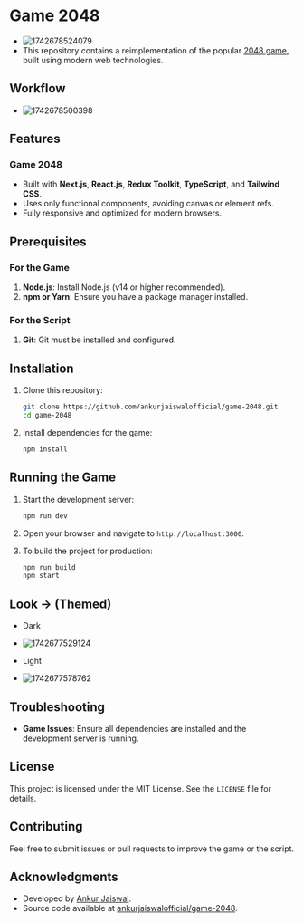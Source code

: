 # Game 2048
- ![1742678524079](public/logo.png)
- This repository contains a reimplementation of the popular [2048 game](https://play2048.co/), built using modern web technologies.

## Workflow
- ![1742678500398](image/README/1742678500398.png)

## Features

### Game 2048
- Built with **Next.js**, **React.js**, **Redux Toolkit**, **TypeScript**, and **Tailwind CSS**.
- Uses only functional components, avoiding canvas or element refs.
- Fully responsive and optimized for modern browsers.

## Prerequisites

### For the Game
1. **Node.js**: Install Node.js (v14 or higher recommended).
2. **npm or Yarn**: Ensure you have a package manager installed.

### For the Script
1. **Git**: Git must be installed and configured.

## Installation

1. Clone this repository:
   ```bash
   git clone https://github.com/ankurjaiswalofficial/game-2048.git
   cd game-2048
   ```

2. Install dependencies for the game:
   ```bash
   npm install
   ```

## Running the Game

1. Start the development server:
   ```bash
   npm run dev
   ```

2. Open your browser and navigate to `http://localhost:3000`.

3. To build the project for production:
   ```bash
   npm run build
   npm start
   ```
## Look -> (Themed)
- Dark
- ![1742677529124](image/README/1742677529124.png)

- Light
- ![1742677578762](image/README/1742677578762.png)
## Troubleshooting

- **Game Issues**: Ensure all dependencies are installed and the development server is running.

## License

This project is licensed under the MIT License. See the `LICENSE` file for details.

## Contributing

Feel free to submit issues or pull requests to improve the game or the script.

## Acknowledgments

- Developed by [Ankur Jaiswal](https://github.com/ankurjaiswalofficial).
- Source code available at [ankurjaiswalofficial/game-2048](https://github.com/ankurjaiswalofficial/game-2048).
